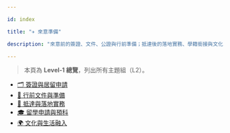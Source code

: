 ---
id: index
title: "✈️ 來意準備"
description: "來意前的簽證、文件、公證與行前準備；抵達後的落地實務、學籍銜接與文化融入指南。"
---


> 本頁為 **Level‑1 總覽**，列出所有主題組（L2）。

- [🗂️ 簽證與居留申請](./visas-permits/)
- [📑 行前文件與準備](./pre-departure-docs/)
- [🧳 抵達與落地實務](./arrival-and-setup/)
- [🎓 留學申請與預科](./universitaly-preiscrizione/)
- [🌍 文化與生活融入](./integration-culture/)
